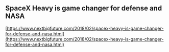 ## SpaceX Heavy is game changer for defense and NASA
  
  [https://www.nextbigfuture.com/2018/02/spacex-heavy-is-game-changer-for-defense-and-nasa.html](https://www.nextbigfuture.com/2018/02/spacex-heavy-is-game-changer-for-defense-and-nasa.html)